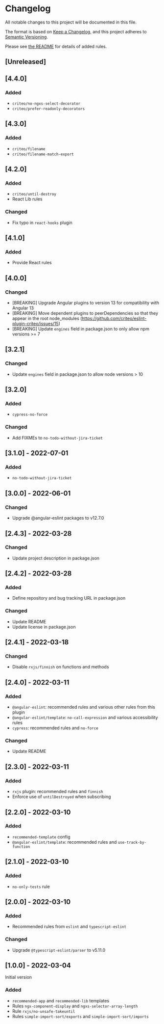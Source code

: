# Changelog

All notable changes to this project will be documented in this file.

The format is based on [Keep a Changelog](https://keepachangelog.com/en/1.0.0/),
and this project adheres to [Semantic Versioning](https://semver.org/spec/v2.0.0.html).

Please see [the README](./README.md) for details of added rules.

## [Unreleased]

## [4.4.0]

### Added

- `criteo/no-ngxs-select-decorator`
- `criteo/prefer-readonly-decorators`

## [4.3.0]

### Added

- `criteo/filename`
- `criteo/filename-match-export`

## [4.2.0]

### Added

- `criteo/until-destroy`
- React Lib rules

### Changed

- Fix typo in `react-hooks` plugin

## [4.1.0]

### Added

- Provide React rules

## [4.0.0]

### Changed

- [BREAKING] Upgrade Angular plugins to version 13 for compatibility with Angular 13
- [BREAKING] Move dependent plugins to peerDependencies so that they appear in the root node_modules (https://github.com/criteo/eslint-plugin-criteo/issues/15)
- [BREAKING] Update `engines` field in package.json to only allow npm versions >= 7

## [3.2.1]

### Changed

- Update `engines` field in package.json to allow node versions > 10

## [3.2.0]

### Added

- `cypress-no-force`

### Changed

- Add FIXMEs to `no-todo-without-jira-ticket`

## [3.1.0] - 2022-07-01

### Added

- `no-todo-without-jira-ticket`

## [3.0.0] - 2022-06-01

### Changed

- Upgrade @angular-eslint packages to v12.7.0

## [2.4.3] - 2022-03-28

### Changed

- Update project description in package.json

## [2.4.2] - 2022-03-28

### Added

- Define repository and bug tracking URL in package.json

### Changed

- Update README
- Update license in package.json

## [2.4.1] - 2022-03-18

### Changed

- Disable `rxjs/finnish` on functions and methods

## [2.4.0] - 2022-03-11

### Added

- `@angular-eslint`: recommended rules and various other rules from this plugin
- `@angular-eslint/template`: `no-call-expression` and various accessibility rules
- `cypress`: recommended rules and `no-force`

### Changed

- Update README

## [2.3.0] - 2022-03-11

### Added

- `rxjs` plugin: recommended rules and `finnish`
- Enforce use of `untilDestroyed` when subscribing

## [2.2.0] - 2022-03-10

### Added

- `recommended-template` config
- `@angular-eslint/template`: recommended rules and `use-track-by-function`

## [2.1.0] - 2022-03-10

### Added

- `no-only-tests` rule

## [2.0.0] - 2022-03-10

### Added

- Recommended rules from `eslint` and `typescript-eslint`

### Changed

- Upgrade `@typescript-eslint/parser` to v5.11.0

## [1.0.0] - 2022-03-04

Initial version

### Added

- `recommended-app` and `recommended-lib` templates
- Rules `ngx-component-display` and `ngxs-selector-array-length`
- Rule `rxjs/no-unsafe-takeuntil`
- Rules `simple-import-sort/exports` and `simple-import-sort/imports`
